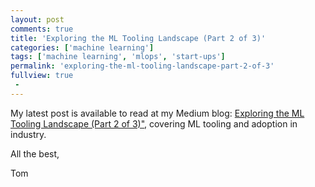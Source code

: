 ```yaml
---
layout: post
comments: true
title: 'Exploring the ML Tooling Landscape (Part 2 of 3)'
categories: ['machine learning']
tags: ['machine learning', 'mlops', 'start-ups']
permalink: 'exploring-the-ml-tooling-landscape-part-2-of-3'
fullview: true
 -
---
```


My latest post is available to read at my Medium blog: [Exploring the ML Tooling Landscape (Part 2 of 3)"](https://towardsdatascience.com/exploring-the-ml-tooling-landscape-part-2-of-3-8e4f3e511891), covering ML tooling and adoption in industry.

All the best,

Tom
